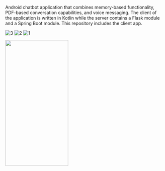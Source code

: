 Android chatbot application that combines memory-based functionality, PDF-based conversation capabilities, and voice messaging. The client of the application is written in Kotlin while the server contains a Flask module and a Spring Boot module. This repository includes the client app.

![3](https://github.com/raulbaciulescu/android-chatbot/assets/78053229/e31530da-f72c-45db-a0b2-b507741bca0c)
![2](https://github.com/raulbaciulescu/android-chatbot/assets/78053229/8a5bee29-4311-4581-a50a-64cb6c9767b6)
![1](https://github.com/raulbaciulescu/android-chatbot/assets/78053229/6310678a-33b7-47c2-86b7-6ca636a9bc21)

<img src="[https://camo.githubusercontent.com/...](https://github.com/raulbaciulescu/android-chatbot/assets/78053229/e31530da-f72c-45db-a0b2-b507741bca0c)" width="200" height="400" />
